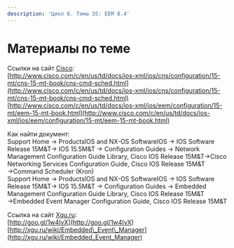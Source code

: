 ```yaml
---
description: 'Цикл 6. Тема 35: EEM 8.4'
---
```


# Материалы по теме

Ссылки на сайт [Cisco](http://www.cisco.com/):  
[http://www.cisco.com/c/en/us/td/docs/ios-xml/ios/cns/configuration/15-mt/cns-15-mt-book/cns-cmd-sched.html](http://www.cisco.com/c/en/us/td/docs/ios-xml/ios/cns/configuration/15-mt/cns-15-mt-book/cns-cmd-sched.html)  
[http://www.cisco.com/c/en/us/td/docs/ios-xml/ios/eem/configuration/15-mt/eem-15-mt-book.html](http://www.cisco.com/c/en/us/td/docs/ios-xml/ios/eem/configuration/15-mt/eem-15-mt-book.html)

Как найти документ:  
Support Home → ProductsIOS and NX-OS SoftwareIOS → IOS Software Release 15M&T→ IOS 15.5M&T → Configuration Guides → Network Management Configuration Guide Library, Cisco IOS Release 15M&T→Cisco Networking Services Configuration Guide, Cisco IOS Release 15M&T →Command Scheduler \(Kron\)  
Support Home → ProductsIOS and NX-OS SoftwareIOS → IOS Software Release 15M&T→ IOS 15.5M&T → Configuration Guides → Embedded Management Configuration Guide Library, Cisco IOS Release 15M&T →Embedded Event Manager Configuration Guide, Cisco IOS Release 15M&T

Ссылка на сайт [Xgu.ru](http://www.xgu.ru/):  
[http://goo.gl/1w4IvX](http://goo.gl/1w4IvX)  
[http://xgu.ru/wiki/Embedded\_Event\_Manager](http://xgu.ru/wiki/Embedded_Event_Manager)  



